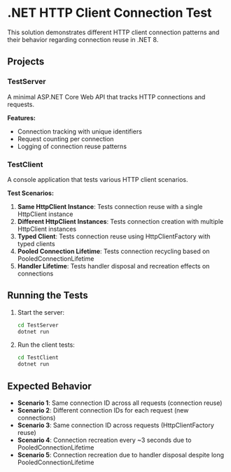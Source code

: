 # .NET HTTP Client Connection Test

This solution demonstrates different HTTP client connection patterns and their behavior regarding connection reuse in .NET 8.

## Projects

### TestServer
A minimal ASP.NET Core Web API that tracks HTTP connections and requests.

**Features:**
- Connection tracking with unique identifiers
- Request counting per connection
- Logging of connection reuse patterns

### TestClient
A console application that tests various HTTP client scenarios.

**Test Scenarios:**
1. **Same HttpClient Instance**: Tests connection reuse with a single HttpClient instance
2. **Different HttpClient Instances**: Tests connection creation with multiple HttpClient instances
3. **Typed Client**: Tests connection reuse using HttpClientFactory with typed clients
4. **Pooled Connection Lifetime**: Tests connection recycling based on PooledConnectionLifetime
5. **Handler Lifetime**: Tests handler disposal and recreation effects on connections

## Running the Tests

1. Start the server:
   ```bash
   cd TestServer
   dotnet run
   ```

2. Run the client tests:
   ```bash
   cd TestClient
   dotnet run
   ```

## Expected Behavior

- **Scenario 1**: Same connection ID across all requests (connection reuse)
- **Scenario 2**: Different connection IDs for each request (new connections)
- **Scenario 3**: Same connection ID across requests (HttpClientFactory reuse)
- **Scenario 4**: Connection recreation every ~3 seconds due to PooledConnectionLifetime
- **Scenario 5**: Connection recreation due to handler disposal despite long PooledConnectionLifetime
